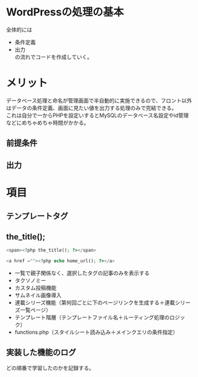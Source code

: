 # WordPressの処理の基本
全体的には
* 条件定義
* 出力
<br>の流れでコードを作成していく。

# メリット
データベース処理と命名が管理画面で半自動的に実施できるので、フロント以外はデータの条件定義、画面に見たい値を出力する処理のみで完結できる。<br>
これは自分で一からPHPを設定いするとMySQLのデータベース名設定やid管理などにめちゃめちゃ時間がかかる。

## 前提条件
## 出力
# 項目
## テンプレートタグ
## the_title();
```php
<span><?php the_title(); ?></span>

<a href =""><?php echo home_url(); ?></a>
```
* 一覧で親子関係なく、選択したタグの記事のみを表示する
* タクソノミー
* カスタム投稿機能
* サムネイル画像導入
* 連載シリーズ機能（第何回ごとに下のページリンクを生成する＋連載シリーズ一覧ページ）
* テンプレート階層（テンプレートファイル名＋ルーティング処理のロジック）
* functions.php（スタイルシート読み込み＋メインクエリの条件指定）
## 実装した機能のログ
どの順番で学習したのかを記録する。
